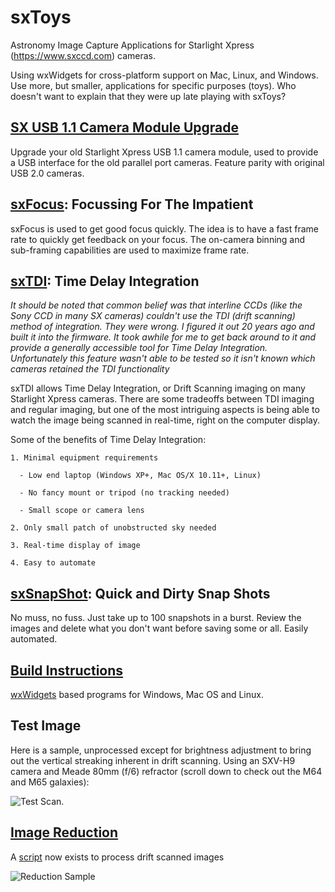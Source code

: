 # sxToys
Astronomy Image Capture Applications for Starlight Xpress (https://www.sxccd.com) cameras.

Using wxWidgets for cross-platform support on Mac, Linux, and Windows. Use more, but smaller, applications for specific purposes (toys). Who doesn't want to explain that they were up late playing with sxToys?

## [SX USB 1.1 Camera Module Upgrade](https://github.com/dschmenk/sxToys/tree/master/Windows%20Drivers)

Upgrade your old Starlight Xpress USB 1.1 camera module, used to provide a USB interface for the old parallel port cameras. Feature parity with original USB 2.0 cameras.

## [sxFocus](https://github.com/dschmenk/sxToys/tree/master/wx/sxfocus): Focussing For The Impatient

sxFocus is used to get good focus quickly. The idea is to have a fast frame rate to quickly get feedback on your focus. The on-camera binning and sub-framing capabilities are used to maximize frame rate.

## [sxTDI](https://github.com/dschmenk/sxToys/tree/master/wx/sxtdi): Time Delay Integration

_It should be noted that common belief was that interline CCDs  (like the Sony CCD in many SX cameras) couldn't use the TDI (drift scanning) method of integration. They were wrong. I figured it out 20 years ago and built it into the firmware. It took awhile for me to get back around to it and provide a generally accessible tool for Time Delay Integration. Unfortunately this feature wasn't able to be tested so it isn't known which cameras retained the TDI functionality_

sxTDI allows Time Delay Integration, or Drift Scanning imaging on many Starlight Xpress cameras. There are some tradeoffs between TDI imaging and regular imaging, but one of the most intriguing aspects is being able to watch the image being scanned in real-time, right on the computer display.

Some of the benefits of Time Delay Integration:

    1. Minimal equipment requirements

      - Low end laptop (Windows XP+, Mac OS/X 10.11+, Linux)

      - No fancy mount or tripod (no tracking needed)

      - Small scope or camera lens

    2. Only small patch of unobstructed sky needed

    3. Real-time display of image

    4. Easy to automate

## [sxSnapShot](https://github.com/dschmenk/sxToys/tree/master/wx/sxsnap): Quick and Dirty Snap Shots

No muss, no fuss. Just take up to 100 snapshots in a burst. Review the images and delete what you don't want before saving some or all. Easily automated.

## [Build Instructions](https://github.com/dschmenk/sxToys/tree/master/wx)

[wxWidgets](https://www.wxwidgets.org) based programs for Windows, Mac OS and Linux.

## Test Image

Here is a sample, unprocessed except for brightness adjustment to bring out the vertical streaking inherent in drift scanning. Using an SXV-H9 camera and Meade 80mm (f/6) refractor (scroll down to check out the M64 and M65 galaxies):

![Test Scan](https://github.com/dschmenk/sxToys/blob/master/images/macscan.jpg).

## [Image Reduction](https://github.com/dschmenk/sxToys/tree/master/images)

A [script](https://github.com/dschmenk/sxToys/blob/master/images/reduce_scan.py) now exists to process drift scanned images

![Reduction Sample](https://github.com/dschmenk/sxToys/blob/master/images/reduce-sample1.png)
